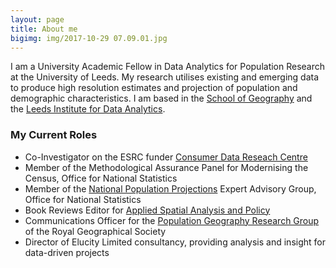 ```yaml
---
layout: page
title: About me
bigimg: img/2017-10-29 07.09.01.jpg
---
```


I am a University Academic Fellow in Data Analytics for Population Research at the University of Leeds. My research utilises existing and emerging data to produce high resolution estimates and projection of population and demographic characteristics. I am based in the [School of Geography](https://www.geog.leeds.ac.uk/people/n.lomax) and the [Leeds Institute for Data Analytics](https://lida.leeds.ac.uk/people/nik/). 



### My Current Roles

- Co-Investigator on the ESRC funder [Consumer Data Reseach Centre](https://www.cdrc.ac.uk)
- Member of the Methodological Assurance Panel for Modernising the Census, Office for National Statistics
- Member of the [National Population Projections](https://www.ons.gov.uk/peoplepopulationandcommunity/populationandmigration/populationprojections) Expert Advisory Group, Office for National Statistics
- Book Reviews Editor for [Applied Spatial Analysis and Policy](https://www.springer.com/social+sciences/human+geography/journal/12061)
- Communications Officer for the [Population Geography Research Group](https://popgeog.org) of the Royal Geographical Society
- Director of Elucity Limited consultancy, providing analysis and insight for data-driven projects
